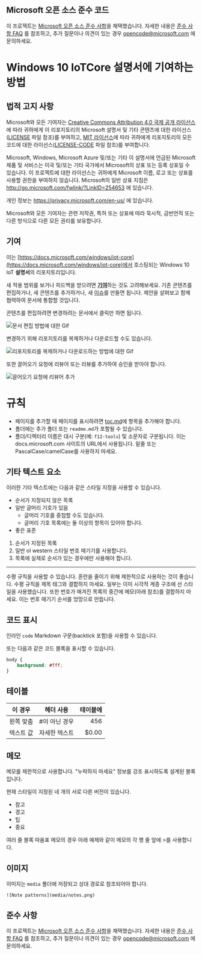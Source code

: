 ## <a name="microsoft-open-source-code-of-conduct"></a>Microsoft 오픈 소스 준수 코드

이 프로젝트는 [Microsoft 오픈 소스 준수 사항](https://opensource.microsoft.com/codeofconduct/)을 채택했습니다.
자세한 내용은 [준수 사항 FAQ](https://opensource.microsoft.com/codeofconduct/faq/) 를 참조하고, 추가 질문이나 의견이 있는 경우 [opencode@microsoft.com](mailto:opencode@microsoft.com) 에 문의하세요.

# <a name="how-to-contribute-to-windows-10-iotcore-documentation"></a>Windows 10 IoTCore 설명서에 기여하는 방법

## <a name="legal-notices"></a>법적 고지 사항
Microsoft와 모든 기여자는 [Creative Commons Attribution 4.0 국제 공개 라이선스](https://creativecommons.org/licenses/by/4.0/legalcode)에 따라 귀하에게 이 리포지토리의 Microsoft 설명서 및 기타 콘텐츠에 대한 라이선스([LICENSE](LICENSE) 파일 참조)를 부여하고, [MIT 라이선스](https://opensource.org/licenses/MIT)에 따라 귀하에게 리포지토리의 모든 코드에 대한 라이선스([LICENSE-CODE](LICENSE-CODE) 파일 참조)를 부여합니다.

Microsoft, Windows, Microsoft Azure 및/또는 기타 이 설명서에 언급된 Microsoft 제품 및 서비스는 미국 및/또는 기타 국가에서 Microsoft의 상표 또는 등록 상표일 수 있습니다.
이 프로젝트에 대한 라이선스는 귀하에게 Microsoft 이름, 로고 또는 상표를 사용할 권한을 부여하지 않습니다.
Microsoft의 일반 상표 지침은 http://go.microsoft.com/fwlink/?LinkID=254653 에 있습니다.

개인 정보는 https://privacy.microsoft.com/en-us/ 에 있습니다.

Microsoft와 모든 기여자는 관련 저작권, 특허 또는 상표에 따라 묵시적, 금반언적 또는 다른 방식으로 다른 모든 권리를 보유합니다.

## <a name="contributing"></a>기여

이는 [https://docs.microsoft.com/windows/iot-core](https://docs.microsoft.com/windows/iot-core)에서 호스팅되는 Windows 10 IoT **설명서**의 리포지토리입니다.

새 적용 범위를 보거나 피드백을 받으려면 [**기여**](/CONTRIBUTING.md)하는 것도 고려해보세요.  기존 콘텐츠를 편집하거나, 새 콘텐츠를 추가하거나, 새 [이슈](https://github.com/MicrosoftDocs/windows-iotcore-docs/issues)를 만들면 됩니다. 제안을 살펴보고 함께 협력하여 문서에 통합할 것입니다.

콘텐츠를 편집하려면 변경하려는 문서에서 클릭만 하면 됩니다.

![문서 편집 방법에 대한 Gif](windows-iotcore/media/edit-doc.gif)


변경하기 위해 리포지토리를 복제하거나 다운로드할 수도 있습니다.

![리포지토리를 복제하거나 다운로드하는 방법에 대한 Gif](windows-iotcore/media/download-repo.gif)

또한 끌어오기 요청에 리뷰어 또는 리뷰를 추가하여 승인을 받아야 합니다.

![끌어오기 요청에 리뷰어 추가](windows-iotcore/media/reviewers.gif)

# <a name="conventions"></a>규칙
  - 페이지를 추가할 때 페이지를 표시하려면 [toc.md](windows-iotcore/TOC.md)에 항목을 추가해야 합니다.
  - 폴더에는 추가 폴더 또는 `readme.md`가 포함될 수 있습니다.
  - 폴더/디렉터리 이름은 대시 구분(예: `f12-tools`) 및 소문자로 구분됩니다. 이는 docs.microsoft.com 사이트의 URL에서 사용됩니다. 밑줄 또는 PascalCase/camelCase를 사용하지 마세요.


## <a name="other-text-elements"></a>기타 텍스트 요소

이러한 기타 텍스트에는 다음과 같은 스타일 지정을 사용할 수 있습니다.

* 순서가 지정되지 않은 목록
* 일반 글머리 기호가 있음
   * 글머리 기호를 중첩할 수도 있습니다.
   * 글머리 기호 목록에는 둘 이상의 항목이 있어야 합니다.
* 좋은 표준

1. 순서가 지정된 목록
2. 일반 ol western 스타일 번호 매기기를 사용합니다.
3. 목록에 실제로 순서가 있는 경우에만 사용해야 합니다.

_________________________

수평 규칙을 사용할 수 있습니다. 혼란을 줄이기 위해 제한적으로 사용하는 것이 좋습니다.
수평 규칙을 제목 태그와 결합하지 마세요. 일부는 이미 시각적 계층 구조에 선 스타일을 사용했습니다.
또한 번호가 매겨진 목록의 중간에 메모(아래 참조)를 결합하지 마세요. 이는 번호 매기기 순서를 엉망으로 만듭니다.

## <a name="displaying-code"></a>코드 표시

인라인 `code` Markdown 구문(backtick 포함)을 사용할 수 있습니다.

또는 다음과 같은 코드 블록을 표시할 수 있습니다.

```css
body {
    background: #fff;
}
```

## <a name="tables"></a>테이블

| 이 경우     | 헤더 사용 | 테이블에    |
|-------------|-------------|-------------:|
| 왼쪽 맞춤| #이 아닌 경우  | 456          |
| 텍스트 값  | 자세한 텍스트   | $0.00        |

## <a name="notes"></a>메모

메모를 제한적으로 사용합니다. "누락하지 마세요" 정보를 강조 표시하도록 설계된 블록입니다.

현재 스타일이 지정된 네 개의 서로 다른 버전이 있습니다.
- 참고
- 경고
- 팁
- 중요


여러 줄 블록 따옴표 메모의 경우 아래 예제와 같이 메모의 각 행 줄 앞에 >를 사용합니다.

## <a name="images"></a>이미지

이미지는 `media` 폴더에 저장되고 상대 경로로 참조되어야 합니다.

`![Note patterns](media/notes.png)`


## <a name="code-of-conduct"></a>준수 사항
이 프로젝트는 [Microsoft 오픈 소스 준수 사항](https://opensource.microsoft.com/codeofconduct/)을 채택했습니다. 자세한 내용은 [준수 사항 FAQ](https://opensource.microsoft.com/codeofconduct/faq/) 를 참조하고, 추가 질문이나 의견이 있는 경우 [opencode@microsoft.com](mailto:opencode@microsoft.com) 에 문의하세요.
